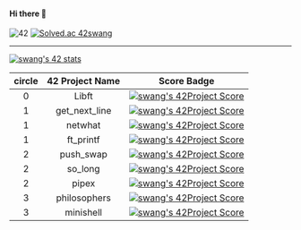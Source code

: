 #### Hi there 👋 
![42](https://badgen.net/badge/Seoul/swang/blue?cache=86400&icon=https://meta.intra.42.fr/assets/42_logo-7dfc9110a5319a308863b96bda33cea995046d1731cebb735e41b16255106c12.svg)
[![Solved.ac 42swang](http://mazassumnida.wtf/api/mini/generate_badge?boj=swang)](https://solved.ac/swang)

---

<!--
solved.ac Mazassumnida v.2.0

[![Solved.ac 42swang](http://mazassumnida.wtf/api/v2/generate_badge?boj=swang)](https://solved.ac/swang)
-->
<!--
C Piscine

[![swang's 42 stats](https://badge42.herokuapp.com/api/stats/swang?cursus=C%20Piscine)](https://github.com/JaeSeoKim/badge42)
-->

[![swang's 42 stats](https://badge42.herokuapp.com/api/stats/swang?privacyEmail=true)](https://github.com/JaeSeoKim/badge42)

circle|42 Project Name|Score Badge
:----:|:--------:|:----------:
0|Libft| [![swang's 42Project Score](https://badge42.herokuapp.com/api/project/swang/Libft)](https://github.com/JaeSeoKim/badge42)
1|get_next_line| [![swang's 42Project Score](https://badge42.herokuapp.com/api/project/swang/get_next_line)](https://github.com/JaeSeoKim/badge42)|
1|netwhat| [![swang's 42Project Score](https://badge42.herokuapp.com/api/project/swang/netwhat)](https://github.com/JaeSeoKim/badge42)|
1|ft_printf|[![swang's 42Project Score](https://badge42.herokuapp.com/api/project/swang/ft_printf)](https://github.com/JaeSeoKim/badge42)|
2|push_swap|[![swang's 42Project Score](https://badge42.herokuapp.com/api/project/swang/push_swap)](https://github.com/JaeSeoKim/badge42)
2|so_long|[![swang's 42Project Score](https://badge42.herokuapp.com/api/project/swang/so_long)](https://github.com/JaeSeoKim/badge42)
2|pipex|[![swang's 42Project Score](https://badge42.herokuapp.com/api/project/swang/pipex)](https://github.com/JaeSeoKim/badge42)
3|philosophers|[![swang's 42Project Score](https://badge42.herokuapp.com/api/project/swang/philosophers)](https://github.com/JaeSeoKim/badge42)
3|minishell|[![swang's 42Project Score](https://badge42.herokuapp.com/api/project/swang/minishell)](https://github.com/JaeSeoKim/badge42)


<!--
add project score
[![swang's 42Project Score](https://badge42.herokuapp.com/api/project/"intra_id"/"project_name")](https://github.com/JaeSeoKim/badge42)
-->



<!--
**42swang/42swang** is a ✨ _special_ ✨ repository because its `README.md` (this file) appears on your GitHub profile.

Here are some ideas to get you started:

- 🔭 I’m currently working on ...
- 🌱 I’m currently learning ...
- 👯 I’m looking to collaborate on ...
- 🤔 I’m looking for help with ...
- 💬 Ask me about ...
- 📫 How to reach me: ...
- 😄 Pronouns: ...
- ⚡ Fun fact: ...
-->
